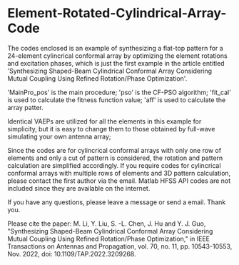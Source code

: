 # Element-Rotated-Cylindrical-Array-Code
The codes enclosed is an example of synthesizing a flat-top pattern for a 24-element cylincrical conformal array by optimizing the element rotations and excitation phases, which is just the first example in the article entitled 'Synthesizing Shaped-Beam Cylindrical Conformal Array Considering Mutual Coupling Using Refined Rotation/Phase Optimization'. 

'MainPro_pos' is the main procedure; 'pso' is the CF-PSO algorithm; 'fit_cal' is used to calculate the fitness function value; 'aff' is used to calculate the array patter.

Identical VAEPs are utilized for all the elements in this example for simplicity, but it is easy to change them to those obtained by full-wave simulating your own antenna array;

Since the codes are for cylincrical conformal arrays with only one row of elements and only a cut of pattern is considered, the rotation and pattern calculation are simplified accordingly. If you require codes for cylincrical conformal arrays with multiple rows of elements and 3D pattern calculation, please contact the first author via the email. Matlab HFSS API codes are not included since they are available on the internet. 

If you have any questions, please leave a message or send a email. Thank you.

Please cite the paper: 
M. Li, Y. Liu, S. -L. Chen, J. Hu and Y. J. Guo, "Synthesizing Shaped-Beam Cylindrical Conformal Array Considering Mutual Coupling Using Refined Rotation/Phase Optimization," in IEEE Transactions on Antennas and Propagation, vol. 70, no. 11, pp. 10543-10553, Nov. 2022, doi: 10.1109/TAP.2022.3209268.
